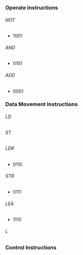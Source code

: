 ### Operate Instructions
###### NOT
- 1001
###### AND
- 0101
###### ADD
- 0001
### Data Movement Instructions
###### LD
###### ST
###### LDR
- 0110
###### STR
- 0111
###### LEA
- 1110
###### L
### Control Instructions